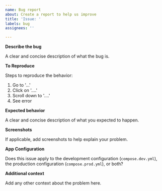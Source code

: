 ```yaml
---
name: Bug report
about: Create a report to help us improve
title: 'Issue: '
labels: bug
assignees: ''

---
```


**Describe the bug**

A clear and concise description of what the bug is.

**To Reproduce**

Steps to reproduce the behavior:
1. Go to '...'
2. Click on '....'
3. Scroll down to '....'
4. See error

**Expected behavior**

A clear and concise description of what you expected to happen.

**Screenshots**

If applicable, add screenshots to help explain your problem.

**App Configuration**

Does this issue apply to the development configuration (`compose.dev.yml`), the production configuration (`compose.prod.yml`), or both?

**Additional context**

Add any other context about the problem here.

